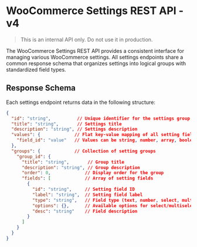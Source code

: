 # WooCommerce Settings REST API - v4

> This is an internal API only. Do not use it in production.

The WooCommerce Settings REST API provides a consistent interface for managing various WooCommerce settings. All settings endpoints share a common response schema that organizes settings into logical groups with standardized field types.

## Response Schema

Each settings endpoint returns data in the following structure:

```json
{
  "id": "string",          // Unique identifier for the settings group
  "title": "string",       // Settings title
  "description": "string", // Settings description
  "values": {             // Flat key-value mapping of all setting field values
    "field_id": "value"   // Values can be string, number, array, boolean...
  },
  "groups": {             // Collection of setting groups
    "group_id": {
      "title": "string",       // Group title
      "description": "string", // Group description
      "order": 0,             // Display order for the group
      "fields": [             // Array of setting fields
        {
          "id": "string",     // Setting field ID
          "label": "string",  // Setting field label
          "type": "string",   // Field type (text, number, select, multiselect, checkbox)
          "options": {},      // Available options for select/multiselect fields
          "desc": "string"    // Field description
        }
      ]
    }
  }
}
```
